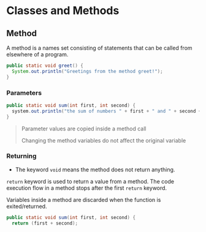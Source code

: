 # Classes and Methods

## Method

A method is a names set consisting of statements that can be called from elsewhere of a program.

```java
public static void greet() {
  System.out.println("Greetings from the method greet!");
}
```

### Parameters

```java
public static void sum(int first, int second) {
  system.out.println("the sum of numbers " + first + " and " + second + " is " + (first + second));
}
```

> Parameter values are copied inside a method call
>
> Changing the method variables do not affect the original variable

### Returning

* The keyword `void` means the method does not return anything.

`return` keyword is used to return a value from a method.
The code execution flow in a method stops after the first `return` keyword.

Variables inside a method are discarded when the function is exited/returned.

```java
public static void sum(int first, int second) {
  return (first + second);
```
